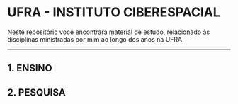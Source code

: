 # UFRA - INSTITUTO CIBERESPACIAL

Neste repositório você encontrará material de estudo, relacionado às disciplinas ministradas por mim ao longo dos anos na UFRA

---
## 1. ENSINO

## 2. PESQUISA
